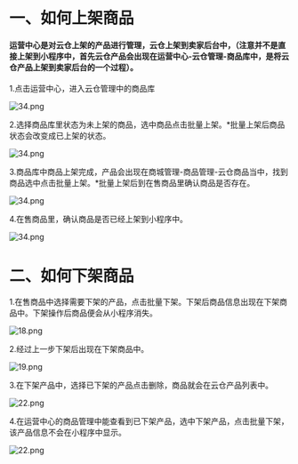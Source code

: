 # 一、如何上架商品

#### 运营中心是对云仓上架的产品进行管理，云仓上架到卖家后台中，（注意并不是直接上架到小程序中，首先云仓产品会出现在运营中心-云仓管理-商品库中，是将云仓产品上架到卖家后台的一个过程）。

1.点击运营中心，进入云仓管理中的商品库

![34.png](http://tradeany-server-test.oss-cn-qingdao.aliyuncs.com/2020/10/15/MjAyMDEwMTUwMTQyNDIxNjAyNzI2Mzk4.png)

2.选择商品库里状态为未上架的商品，选中商品点击批量上架。*批量上架后商品状态会改变成已上架的状态。

 ![34.png](http://tradeany-server-test.oss-cn-qingdao.aliyuncs.com/2020/10/15/MjAyMDEwMTUwMTQ4MDflvq7kv6HmiKrlm75fMjAyMDEwMTUwOTUyMDM=.png)

3.商品库中商品上架完成，产品会出现在商城管理-商品管理-云仓商品当中，找到商品选中点击批量上架。*批量上架后到在售商品里确认商品是否存在。

![34.png](http://tradeany-server-test.oss-cn-qingdao.aliyuncs.com/2020/10/15/MjAyMDEwMTUwMTUyMTLlvq7kv6HmiKrlm75fMjAyMDEwMTUwOTU2MTI=.png)

4.在售商品里，确认商品是否已经上架到小程序中。

![34.png](http://tradeany-server-test.oss-cn-qingdao.aliyuncs.com/2020/10/15/MjAyMDEwMTUwMTUzNTblvq7kv6HmiKrlm75fMjAyMDEwMTUwOTU3NTE=.png)

# 二、如何下架商品

1.在售商品中选择需要下架的产品，点击批量下架。下架后商品信息出现在下架商品中。下架操作后商品便会从小程序消失。

![18.png](http://tradeany-test.oss-cn-qingdao.aliyuncs.com/2020/10/12/MjAyMDEwMTIwNjQ3MzAxOA==.png)

2.经过上一步下架后出现在下架商品中。

![19.png](http://tradeany-test.oss-cn-qingdao.aliyuncs.com/2020/10/12/MjAyMDEwMTIwNjQ3NTgxOQ==.png)

3.在下架产品中，选择已下架的产品点击删除，商品就会在云仓产品列表中。

![22.png](http://tradeany-test.oss-cn-qingdao.aliyuncs.com/2020/10/12/MjAyMDEwMTIwNjUwMDcyMg==.png)

4.在运营中心的商品管理中能查看到已下架产品，选中下架产品，点击批量下架，该产品信息不会在小程序中显示。

![22.png](http://tradeany-server-test.oss-cn-qingdao.aliyuncs.com/2020/10/15/MjAyMDEwMTUwMjE4NDblvq7kv6HmiKrlm75fMjAyMDEwMTUxMDIyNDY=.png)